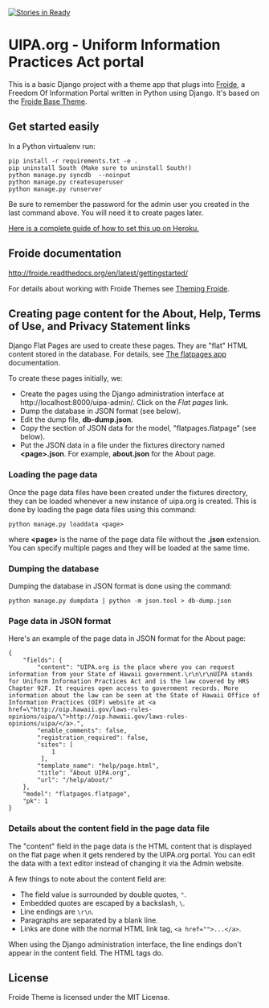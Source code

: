 [![Stories in Ready](https://badge.waffle.io/codeforhawaii/uipa_org.png?label=ready&title=Ready)](https://waffle.io/codeforhawaii/uipa_org)

# UIPA.org - Uniform Information Practices Act portal

This is a basic Django project with a theme app that plugs into
[Froide](https://github.com/stefanw/froide), a Freedom Of Information
Portal written in Python using Django. It's based on the [Froide Base
Theme](https://github.com/okfde/froide-theme).

## Get started easily


In a Python virtualenv run:

    pip install -r requirements.txt -e .
    pip uninstall South (Make sure to uninstall South!)
    python manage.py syncdb  --noinput
    python manage.py createsuperuser
    python manage.py runserver

Be sure to remember the password for the admin user you created in the
last command above. You will need it to create pages later.

[Here is a complete guide of how to set this up on Heroku.](http://froide.readthedocs.org/en/latest/herokudeployment/)


## Froide documentation

http://froide.readthedocs.org/en/latest/gettingstarted/

For details about working with Froide Themes see [Theming
Froide](http://froide.readthedocs.org/en/latest/theming/).


## Creating page content for the About, Help, Terms of Use, and Privacy Statement links

Django Flat Pages are used to create these pages. They are "flat" HTML
content stored in the database. For details, see [The flatpages
app](https://docs.djangoproject.com/es/1.9/ref/contrib/flatpages/)
documentation.

To create these pages initially, we:

* Create the pages using the Django administration interface at
  http://localhost:8000/uipa-admin/. Click on the *Flat pages* link.
* Dump the database in JSON format (see below).
* Edit the dump file, **db-dump.json**.
* Copy the section of JSON data for the model, "flatpages.flatpage"
  (see below).
* Put the JSON data in a file under the fixtures directory named
  **\<page\>.json**. For example, **about.json** for the About page.


### Loading the page data

Once the page data files have been created under the fixtures
directory, they can be loaded whenever a new instance of uipa.org is
created. This is done by loading the page data files using this
command:

```
python manage.py loaddata <page>
```
where **\<page\>** is the name of the page data file without the
**.json** extension. You can specify multiple pages and they will be
loaded at the same time.


### Dumping the database

Dumping the database in JSON format is done using the command:

```
python manage.py dumpdata | python -m json.tool > db-dump.json
```


### Page data in JSON format

Here's an example of the page data in JSON format for the About page:

```
{
    "fields": {
        "content": "UIPA.org is the place where you can request information from your State of Hawaii government.\r\n\r\nUIPA stands for Uniform Information Practices Act and is the law covered by HRS Chapter 92F. It requires open access to government records. More information about the law can be seen at the State of Hawaii Office of Information Practices (OIP) website at <a href=\"http://oip.hawaii.gov/laws-rules-opinions/uipa/\">http://oip.hawaii.gov/laws-rules-opinions/uipa/</a>.",
        "enable_comments": false,
        "registration_required": false,
        "sites": [
            1
         ],
        "template_name": "help/page.html",
        "title": "About UIPA.org",
        "url": "/help/about/"
    },
    "model": "flatpages.flatpage",
    "pk": 1
}
```

### Details about the content field in the page data file

The "content" field in the page data is the HTML content that is
displayed on the flat page when it gets rendered by the UIPA.org
portal. You can edit the data with a text editor instead of changing
it via the Admin website.

A few things to note about the content field are:

  * The field value is surrounded by double quotes, `"`.
  * Embedded quotes are escaped by a backslash, `\`.
  * Line endings are `\r\n`.
  * Paragraphs are separated by a blank line.
  * Links are done with the normal HTML link tag, `<a href="">...</a>`.

When using the Django administration interface, the line endings don't
appear in the content field. The HTML tags do.

## License

Froide Theme is licensed under the MIT License.
